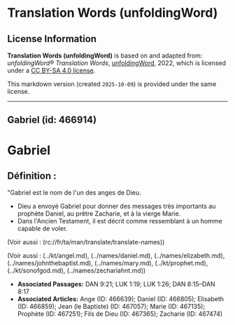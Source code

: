 # Translation Words (unfoldingWord)

## License Information

**Translation Words (unfoldingWord)** is based on and adapted from: _unfoldingWord® Translation Words_, [unfoldingWord](https://unfoldingword.org/utw), 2022, which is licensed under a [CC BY-SA 4.0 license](https://creativecommons.org/licenses/by-sa/4.0/legalcode.en).

This markdown version (created `2025-10-09`) is provided under the same license.



--------------------------------

## Gabriel (id: 466914)

Gabriel
=======

Définition :
------------

"Gabriel est le nom de l'un des anges de Dieu.

* Dieu a envoyé Gabriel pour donner des messages très importants au prophète Daniel, au prêtre Zacharie, et à la vierge Marie.
* Dans l'Ancien Testament, il est décrit comme ressemblant à un homme capable de voler.

(Voir aussi : (rc://fr/ta/man/translate/translate\-names))

(Voir aussi : (../kt/angel.md), (../names/daniel.md), (../names/elizabeth.md), (../names/johnthebaptist.md), (../names/mary.md), (../kt/prophet.md), (../kt/sonofgod.md), (../names/zechariahnt.md))

* **Associated Passages:** DAN 9:21; LUK 1:19; LUK 1:26; DAN 8:15–DAN 8:17
* **Associated Articles:** Ange (ID: 466639); Daniel (ID: 466805); Elisabeth (ID: 466859); Jean (le Baptiste) (ID: 467057); Marie (ID: 467135); Prophète (ID: 467251); Fils de Dieu (ID: 467365); Zacharie (ID: 467474)

